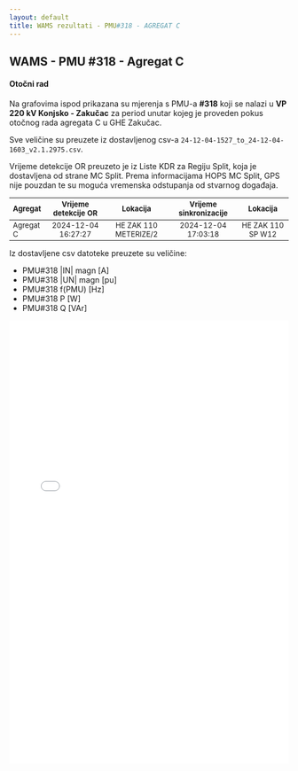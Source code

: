 ```yaml
---
layout: default
title: WAMS rezultati - PMU#318 - AGREGAT C
---
```


## WAMS - PMU #318 - Agregat C

#### Otočni rad

Na grafovima ispod prikazana su mjerenja s PMU-a **#318** koji se nalazi u **VP 220 kV Konjsko - Zakučac** za period unutar
kojeg je proveden pokus otočnog rada agregata C u GHE Zakučac.

Sve veličine su preuzete iz dostavljenog csv-a `24-12-04-1527_to_24-12-04-1603_v2.1.2975.csv`.

Vrijeme detekcije OR preuzeto je iz Liste KDR za Regiju Split, koja je dostavljena od strane MC Split.
Prema informacijama HOPS MC Split, GPS nije pouzdan te su moguća vremenska odstupanja od stvarnog događaja.

<style scoped>
table {
  font-size: 13px;
}
</style>

| Agregat | Vrijeme detekcije OR |  Lokacija             | Vrijeme sinkronizacije | Lokacija          |
| :------ | :------------------: | :------------------:  | :---------------------:|:-----------------:|
|Agregat C| 2024-12-04 16:27:27  | HE ZAK 110 METERIZE/2 | 2024-12-04 17:03:18    | HE ZAK 110 SP W12 |

Iz dostavljene csv datoteke preuzete su veličine:
* PMU#318 |IN| magn [A]
* PMU#318 |UN| magn [pu]
* PMU#318 f(PMU) [Hz]
* PMU#318 P [W]
* PMU#318 Q [VAr]

<div class="wide-graph">
    <iframe src="{{ site.baseurl }}/wams-or/or-agregata-c-pmu#318.html" width="100%" height="800px" frameborder="0"></iframe>
</div>